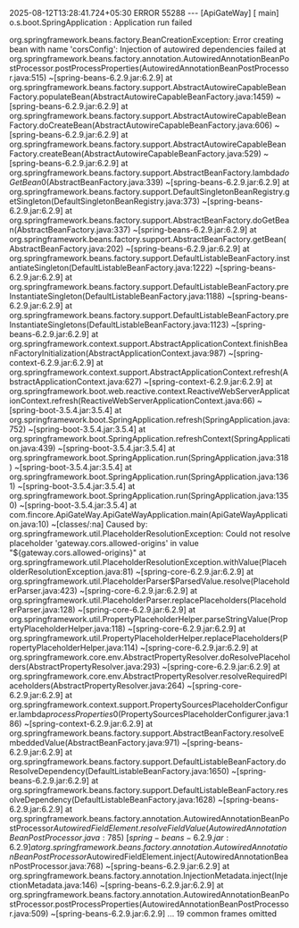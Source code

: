 2025-08-12T13:28:41.724+05:30 ERROR 55288 --- [ApiGateWay] [           main] o.s.boot.SpringApplication               : Application run failed

org.springframework.beans.factory.BeanCreationException: Error creating bean with name 'corsConfig': Injection of autowired dependencies failed
	at org.springframework.beans.factory.annotation.AutowiredAnnotationBeanPostProcessor.postProcessProperties(AutowiredAnnotationBeanPostProcessor.java:515) ~[spring-beans-6.2.9.jar:6.2.9]
	at org.springframework.beans.factory.support.AbstractAutowireCapableBeanFactory.populateBean(AbstractAutowireCapableBeanFactory.java:1459) ~[spring-beans-6.2.9.jar:6.2.9]
	at org.springframework.beans.factory.support.AbstractAutowireCapableBeanFactory.doCreateBean(AbstractAutowireCapableBeanFactory.java:606) ~[spring-beans-6.2.9.jar:6.2.9]
	at org.springframework.beans.factory.support.AbstractAutowireCapableBeanFactory.createBean(AbstractAutowireCapableBeanFactory.java:529) ~[spring-beans-6.2.9.jar:6.2.9]
	at org.springframework.beans.factory.support.AbstractBeanFactory.lambda$doGetBean$0(AbstractBeanFactory.java:339) ~[spring-beans-6.2.9.jar:6.2.9]
	at org.springframework.beans.factory.support.DefaultSingletonBeanRegistry.getSingleton(DefaultSingletonBeanRegistry.java:373) ~[spring-beans-6.2.9.jar:6.2.9]
	at org.springframework.beans.factory.support.AbstractBeanFactory.doGetBean(AbstractBeanFactory.java:337) ~[spring-beans-6.2.9.jar:6.2.9]
	at org.springframework.beans.factory.support.AbstractBeanFactory.getBean(AbstractBeanFactory.java:202) ~[spring-beans-6.2.9.jar:6.2.9]
	at org.springframework.beans.factory.support.DefaultListableBeanFactory.instantiateSingleton(DefaultListableBeanFactory.java:1222) ~[spring-beans-6.2.9.jar:6.2.9]
	at org.springframework.beans.factory.support.DefaultListableBeanFactory.preInstantiateSingleton(DefaultListableBeanFactory.java:1188) ~[spring-beans-6.2.9.jar:6.2.9]
	at org.springframework.beans.factory.support.DefaultListableBeanFactory.preInstantiateSingletons(DefaultListableBeanFactory.java:1123) ~[spring-beans-6.2.9.jar:6.2.9]
	at org.springframework.context.support.AbstractApplicationContext.finishBeanFactoryInitialization(AbstractApplicationContext.java:987) ~[spring-context-6.2.9.jar:6.2.9]
	at org.springframework.context.support.AbstractApplicationContext.refresh(AbstractApplicationContext.java:627) ~[spring-context-6.2.9.jar:6.2.9]
	at org.springframework.boot.web.reactive.context.ReactiveWebServerApplicationContext.refresh(ReactiveWebServerApplicationContext.java:66) ~[spring-boot-3.5.4.jar:3.5.4]
	at org.springframework.boot.SpringApplication.refresh(SpringApplication.java:752) ~[spring-boot-3.5.4.jar:3.5.4]
	at org.springframework.boot.SpringApplication.refreshContext(SpringApplication.java:439) ~[spring-boot-3.5.4.jar:3.5.4]
	at org.springframework.boot.SpringApplication.run(SpringApplication.java:318) ~[spring-boot-3.5.4.jar:3.5.4]
	at org.springframework.boot.SpringApplication.run(SpringApplication.java:1361) ~[spring-boot-3.5.4.jar:3.5.4]
	at org.springframework.boot.SpringApplication.run(SpringApplication.java:1350) ~[spring-boot-3.5.4.jar:3.5.4]
	at com.fincore.ApiGateWay.ApiGateWayApplication.main(ApiGateWayApplication.java:10) ~[classes/:na]
Caused by: org.springframework.util.PlaceholderResolutionException: Could not resolve placeholder 'gateway.cors.allowed-origins' in value "${gateway.cors.allowed-origins}"
	at org.springframework.util.PlaceholderResolutionException.withValue(PlaceholderResolutionException.java:81) ~[spring-core-6.2.9.jar:6.2.9]
	at org.springframework.util.PlaceholderParser$ParsedValue.resolve(PlaceholderParser.java:423) ~[spring-core-6.2.9.jar:6.2.9]
	at org.springframework.util.PlaceholderParser.replacePlaceholders(PlaceholderParser.java:128) ~[spring-core-6.2.9.jar:6.2.9]
	at org.springframework.util.PropertyPlaceholderHelper.parseStringValue(PropertyPlaceholderHelper.java:118) ~[spring-core-6.2.9.jar:6.2.9]
	at org.springframework.util.PropertyPlaceholderHelper.replacePlaceholders(PropertyPlaceholderHelper.java:114) ~[spring-core-6.2.9.jar:6.2.9]
	at org.springframework.core.env.AbstractPropertyResolver.doResolvePlaceholders(AbstractPropertyResolver.java:293) ~[spring-core-6.2.9.jar:6.2.9]
	at org.springframework.core.env.AbstractPropertyResolver.resolveRequiredPlaceholders(AbstractPropertyResolver.java:264) ~[spring-core-6.2.9.jar:6.2.9]
	at org.springframework.context.support.PropertySourcesPlaceholderConfigurer.lambda$processProperties$0(PropertySourcesPlaceholderConfigurer.java:186) ~[spring-context-6.2.9.jar:6.2.9]
	at org.springframework.beans.factory.support.AbstractBeanFactory.resolveEmbeddedValue(AbstractBeanFactory.java:971) ~[spring-beans-6.2.9.jar:6.2.9]
	at org.springframework.beans.factory.support.DefaultListableBeanFactory.doResolveDependency(DefaultListableBeanFactory.java:1650) ~[spring-beans-6.2.9.jar:6.2.9]
	at org.springframework.beans.factory.support.DefaultListableBeanFactory.resolveDependency(DefaultListableBeanFactory.java:1628) ~[spring-beans-6.2.9.jar:6.2.9]
	at org.springframework.beans.factory.annotation.AutowiredAnnotationBeanPostProcessor$AutowiredFieldElement.resolveFieldValue(AutowiredAnnotationBeanPostProcessor.java:785) ~[spring-beans-6.2.9.jar:6.2.9]
	at org.springframework.beans.factory.annotation.AutowiredAnnotationBeanPostProcessor$AutowiredFieldElement.inject(AutowiredAnnotationBeanPostProcessor.java:768) ~[spring-beans-6.2.9.jar:6.2.9]
	at org.springframework.beans.factory.annotation.InjectionMetadata.inject(InjectionMetadata.java:146) ~[spring-beans-6.2.9.jar:6.2.9]
	at org.springframework.beans.factory.annotation.AutowiredAnnotationBeanPostProcessor.postProcessProperties(AutowiredAnnotationBeanPostProcessor.java:509) ~[spring-beans-6.2.9.jar:6.2.9]
	... 19 common frames omitted
